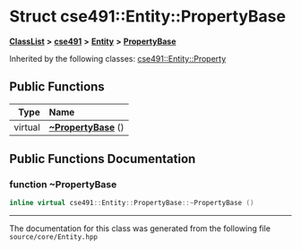 

# Struct cse491::Entity::PropertyBase



[**ClassList**](annotated.md) **>** [**cse491**](namespacecse491.md) **>** [**Entity**](classcse491_1_1_entity.md) **>** [**PropertyBase**](structcse491_1_1_entity_1_1_property_base.md)










Inherited by the following classes: [cse491::Entity::Property](structcse491_1_1_entity_1_1_property.md)
































## Public Functions

| Type | Name |
| ---: | :--- |
| virtual  | [**~PropertyBase**](#function-propertybase) () <br> |




























## Public Functions Documentation




### function ~PropertyBase 

```C++
inline virtual cse491::Entity::PropertyBase::~PropertyBase () 
```




------------------------------
The documentation for this class was generated from the following file `source/core/Entity.hpp`

